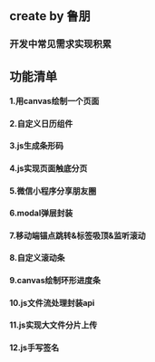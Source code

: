 ## create by 鲁朋
### 开发中常见需求实现积累

## 功能清单
#### 1.用canvas绘制一个页面
#### 2.自定义日历组件
#### 3.js生成条形码
#### 4.js实现页面触底分页
#### 5.微信小程序分享朋友圈
#### 6.modal弹层封装
#### 7.移动端锚点跳转&标签吸顶&监听滚动
#### 8.自定义滚动条
#### 9.canvas绘制环形进度条
#### 10.js文件流处理封装api
#### 11.js实现大文件分片上传
#### 12.js手写签名

